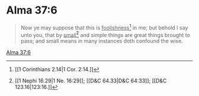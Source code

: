 # Alma 37:6

> Now ye may suppose that this is <u>foolishness</u>[^a] in me; but behold I say unto you, that by <u>small</u>[^b] and simple things are great things brought to pass; and small means in many instances doth confound the wise.

[Alma 37:6](https://www.churchofjesuschrist.org/study/scriptures/bofm/alma/37?lang=eng&id=p6#p6)


[^a]: [[1 Corinthians 2.14|1 Cor. 2:14.]]
[^b]: [[1 Nephi 16.29|1 Ne. 16:29]]; [[D&C 64.33|D&C 64:33]]; [[D&C 123.16|123:16.]]
